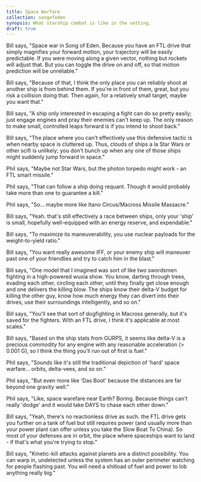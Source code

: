 ```yaml
---
title: Space Warfare
collection: songofeden
synopsis: What starship combat is like in the setting.
draft: true
---
```


Bill says, "Space war in Song of Eden. Because you have an FTL drive that simply magnifies your forward motion, your trajectory will be easily predictable. If you were moving along a given vector, nothing but rockets will adjust that. But you can toggle the drive on and off, so that motion prediction will be unreliable."

Bill says, "Because of that, I think the only place you can reliably shoot at another ship is from behind them. If you're in front of them, great, but you risk a collision doing that. Then again, for a relatively small target, maybe you want that."

Bill says, "A ship only interested in escaping a fight can do so pretty easily; just engage engines and pray their enemies can't keep up. The only reason to make small, controlled leaps forward is if you intend to shoot back."

Bill says, "The place where you can't effectively use this defensive tactic is when nearby space is cluttered up. Thus, clouds of ships a la Star Wars or other scifi is unlikely; you don't bunch up when any one of those ships might suddenly jump forward in space."

Phil says, "Maybe not Star Wars, but the photon torpedo might work - an FTL smart missile."

Phil says, "That can follow a ship doing requant. Though it would probably take more than one to guarantee a kill."

Phil says, "So... maybe more like Itano Circus/Macross Missile Massacre."

Bill says, "Yeah. that's still effectively a race between ships, only your 'ship' is small, hopefully well-equipped with an energy reserve, and expendable."

Bill says, "To maximize its maneuverability, you use nuclear payloads for the weight-to-yield ratio."

Bill says, "You want really awesome IFF, or your enemy ship will maneuver past one of your friendlies and try to catch him in the blast."

Bill says, "One model that I imagined was sort of like two swordsmen fighting in a high-powered wuxia show. You know, darting through trees, evading each other, circling each other, until they finally get close enough and one delivers the killing blow. The ships know their delta-V budget for killing the other guy, know how much energy they can divert into their drives, use their surroundings intelligently, and so on."

Bill says, "You'll see that sort of dogfighting in Macross generally, but it's saved for the fighters.  With an FTL drive, I think it's applicable at most scales."

Bill says, "Based on the ship stats from GURPS, it seems like delta-V is a precious commodity for any engine with any reasonable acceleration (> 0.001 G), so I think the thing you'll run out of first is fuel."

Phil says, "Sounds like it's still the traditional depiction of 'hard' space warfare... orbits, delta-vees, and so on."

Phil says, "But even more like 'Das Boot' because the distances are far beyond one gravity well."

Phil says, "Like, space warefare near Earth? Boring. Because things can't really 'dodge' and it would take DAYS to chase each other down."

Bill says, "Yeah, there's no reactionless drive as such. the FTL drive gets you further on a tank of fuel but still requires power (and usually more than your power plant can offer unless you take the Slow Boat To China). So most of your defenses are in orbit, the place where spaceships want to land - if that's what you're trying to stop."

Bill says, "Kinetic-kill attacks against planets are a distinct possibility. You can warp in, undetected unless the system has an outer perimeter watching for people flashing past. You will need a shitload of fuel and power to lob anything really big."
